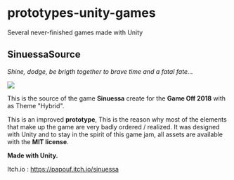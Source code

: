 # prototypes-unity-games
Several never-finished games made with Unity

## SinuessaSource

*Shine, dodge, be brigth together to brave time and a fatal fate...*

![](Scene_intro.gif)


This is the source of the game **Sinuessa** create for the **Game Off 2018** with as Theme "Hybrid".

This is an improved **prototype**, This is the reason why most of the elements that make up the game are very badly ordered / realized. It was designed with Unity and to stay in the spirit of this game jam, all assets are available with the **MIT license**.

**Made with Unity.**

Itch.io : https://papouf.itch.io/sinuessa
